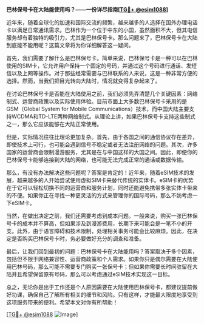 **巴林保号卡在大陆能使用吗？——一份详尽指南[[TG💪+ @esim1088](https://t.me/s/esim1088)]**

近年来，随着全球化的加速和国际交流的频繁，越来越多的人选择在国外办理电话卡以满足日常通讯需求。巴林作为一个位于中东的小国，虽然面积不大，但其电信服务却有着独特的吸引力，尤其是巴林保号卡。那么问题来了，巴林保号卡在大陆到底能不能用呢？这篇文章将为你详细解答这一疑问。

首先，我们需要了解什么是巴林保号卡。简单来说，巴林保号卡是一种可以在巴林使用的SIM卡，它允许用户保持一个固定的号码，并通过这个号码进行通话、发短信以及上网等操作。对于那些经常需要与巴林联系的人来说，这是一种非常方便的选择。然而，当我们把目光转向大陆时，情况就变得复杂起来了。

在讨论巴林保号卡是否能在大陆使用之前，我们必须先弄清楚几个关键因素：网络制式、运营商政策以及实际使用体验。目前市面上大多数巴林保号卡采用的是GSM（Global System for Mobile Communications）技术，而中国大陆主要支持WCDMA和TD-LTE两种网络制式。从理论上讲，如果巴林保号卡支持这些制式之一，那么它应该能够在大陆正常使用。

但是，实际情况往往比理论更加复杂。首先，由于各国之间的通信协议存在差异，即使技术上可行，也可能会遇到信号不稳定或者无法注册网络的问题。其次，许多国家的运营商会限制漫游服务，尤其是在与中国这样的大国之间。因此，即便你的巴林保号卡能够连接到大陆的网络，也可能无法完成正常的通话或数据传输。

那么，有没有办法解决这些问题呢？答案是肯定的！近年来，随着eSIM技术的发展，越来越多的人开始尝试使用虚拟SIM卡来替代传统的实体卡。eSIM卡的优势在于它可以轻松切换不同的运营商和服务计划，同时还能避免携带多张实体卡带来的不便。如果你正在寻找一种更灵活的方式来管理你的国际号码，那么不妨考虑一下eSIM卡。

当然，在做出决定之前，我们还需要考虑到成本问题。一般来说，购买一张巴林保号卡的成本并不算高，但如果涉及到漫游费用，长期下来可能会是一笔不小的开支。此外，由于语言障碍和技术限制，处理相关事务可能会比较麻烦。因此，在决定是否购买巴林保号卡时，务必要做好充分的调查和准备。

最后，让我们回到最初的问题：巴林保号卡在大陆能用吗？答案取决于多个因素，包括但不限于网络兼容性、运营商政策和个人需求。如果你只是偶尔需要在大陆使用巴林号码，那么可能不需要专门购买一张保号卡；但如果你需要长时间驻留在大陆并且希望保留原有号码，那么可以考虑通过eSIM技术实现这一目标。

总之，无论你是出于工作还是个人原因需要在大陆使用巴林保号卡，都建议提前做好功课，确保自己了解所有相关的细节和风险。只有这样，才能最大限度地享受到这项服务带来的便利。希望本文对你有所帮助！

[[TG💪+ @esim1088](https://t.me/s/esim1088) ![Image](https://i.postimg.cc/4NQfJmqS/Snipaste-2025-05-13-00-14-12.png)]